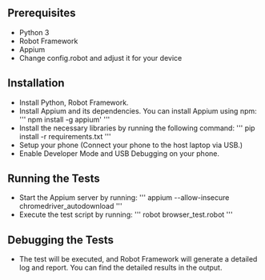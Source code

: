 ## Prerequisites
- Python 3
- Robot Framework
- Appium
- Change config.robot and adjust it for your device

## Installation

- Install Python, Robot Framework.
- Install Appium and its dependencies. You can install Appium using npm: 
'''
npm install -g appium'
'''
- Install the necessary libraries by running the following command:
'''
pip install -r requirements.txt
'''
- Setup your phone (Connect your phone to the host laptop via USB.)
- Enable Developer Mode and USB Debugging on your phone.

## Running the Tests

- Start the Appium server by running:
''' 
appium --allow-insecure chromedriver_autodownload
'''
- Execute the test script by running:
'''
robot browser_test.robot
'''


## Debugging the Tests

- The test will be executed, and Robot Framework will generate a detailed log and report. 
You can find the detailed results in the output.